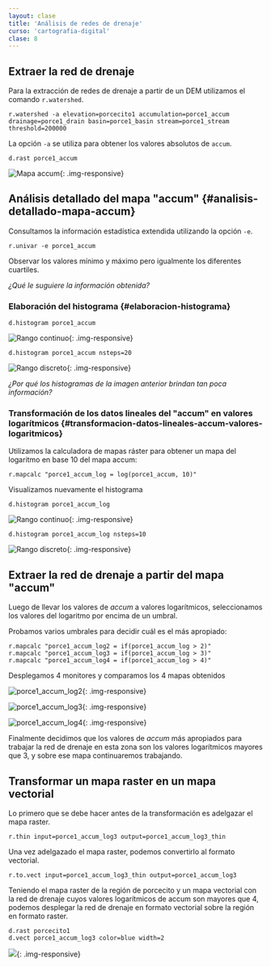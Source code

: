```yaml
---
layout: clase
title: 'Análisis de redes de drenaje'
curso: 'cartografia-digital'
clase: 8
---
```


Extraer la red de drenaje
-------------------------

Para la extracción de redes de drenaje a partir de un DEM utilizamos el comando `r.watershed`.

~~~
r.watershed -a elevation=porcecito1 accumulation=porce1_accum drainage=porce1_drain basin=porce1_basin stream=porce1_stream threshold=200000
~~~

La opción `-a` se utiliza para obtener los valores absolutos de `accum`.

~~~
d.rast porce1_accum
~~~

![Mapa accum](/cartografia-digital/images/porce1_accum.png){: .img-responsive}

Análisis detallado del mapa "accum" {#analisis-detallado-mapa-accum}
-----------------------------------

Consultamos la información estadística extendida utilizando la opción `-e`.

~~~
r.univar -e porce1_accum
~~~

Observar los valores mínimo y máximo pero igualmente los diferentes cuartiles.

*¿Qué le suguiere la información obtenida?*

### Elaboración del histograma {#elaboracion-histograma}

~~~
d.histogram porce1_accum
~~~

![Rango continuo](/cartografia-digital/images/porce1_accum_hist1.png){: .img-responsive}

~~~
d.histogram porce1_accum nsteps=20
~~~

![Rango discreto](/cartografia-digital/images/porce1_accum_hist2.png){: .img-responsive}

*¿Por qué los histogramas de la imagen anterior brindan tan poca información?*

### Transformación de los datos lineales del "accum" en valores logarítmicos {#transformacion-datos-lineales-accum-valores-logaritmicos}

Utilizamos la calculadora de mapas ráster para obtener un mapa del logaritmo en base 10 del mapa accum:

~~~
r.mapcalc "porce1_accum_log = log(porce1_accum, 10)"
~~~

Visualizamos nuevamente el histograma

~~~
d.histogram porce1_accum_log
~~~

![Rango continuo](/cartografia-digital/images/porce1_accum_log_hist1.png){: .img-responsive}

~~~
d.histogram porce1_accum_log nsteps=10
~~~

![Rango discreto](/cartografia-digital/images/porce1_accum_log_hist2.png){: .img-responsive}

Extraer la red de drenaje a partir del mapa "accum"
---------------------------------------------------

Luego de llevar los valores de *accum* a valores logarítmicos, seleccionamos los valores del logaritmo por encima de un umbral.

Probamos varios umbrales para decidir cuál es el más apropiado:

~~~
r.mapcalc "porce1_accum_log2 = if(porce1_accum_log > 2)"
r.mapcalc "porce1_accum_log3 = if(porce1_accum_log > 3)"
r.mapcalc "porce1_accum_log4 = if(porce1_accum_log > 4)"
~~~

Desplegamos 4 monitores y comparamos los 4 mapas obtenidos

![porce1_accum_log2](/cartografia-digital/images/porce1_accum_log2.png){: .img-responsive}

![porce1_accum_log3](/cartografia-digital/images/porce1_accum_log3.png){: .img-responsive}

![porce1_accum_log4](/cartografia-digital/images/porce1_accum_log4.png){: .img-responsive}

Finalmente decidimos que los valores de *accum* más apropiados para trabajar la red de drenaje en esta zona son los valores logarítmicos mayores que 3, y sobre ese mapa continuaremos trabajando.


Transformar un mapa raster en un mapa vectorial
----------------------------------------------------------------

Lo primero que se debe hacer antes de la transformación es adelgazar el mapa raster.

~~~
r.thin input=porce1_accum_log3 output=porce1_accum_log3_thin
~~~

Una vez adelgazado el mapa raster, podemos convertirlo al formato vectorial.

~~~
r.to.vect input=porce1_accum_log3_thin output=porce1_accum_log3
~~~

Teniendo el mapa raster de la región de porcecito y un mapa vectorial con la red de drenaje cuyos valores logarítmicos de accum son mayores que 4, podemos desplegar la red de drenaje en formato vectorial sobre la región en formato raster.

~~~
d.rast porcecito1
d.vect porce1_accum_log3 color=blue width=2
~~~

![](/cartografia-digital/images/porce1_accum_vect.png){: .img-responsive}
